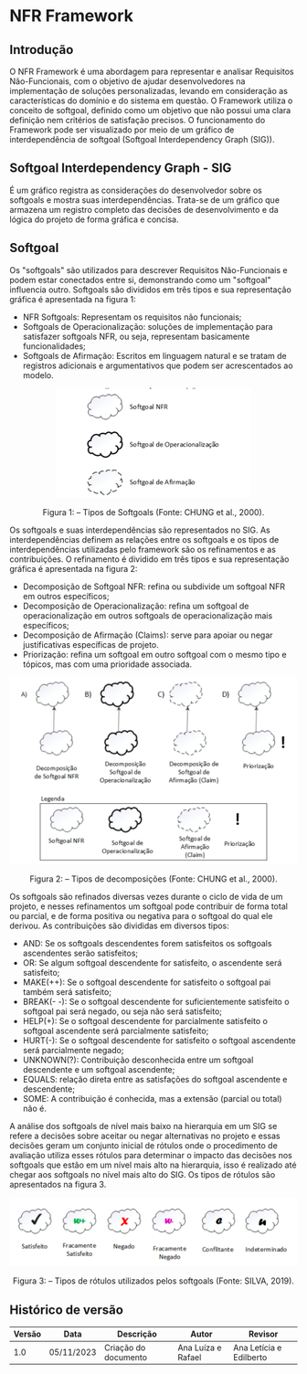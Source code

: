 # NFR Framework

## Introdução

O NFR Framework é uma abordagem para representar e analisar Requisitos Não-Funcionais, com o objetivo de ajudar desenvolvedores na implementação de soluções personalizadas, levando em consideração as características do domínio e do sistema em questão. O Framework utiliza o conceito de softgoal, definido como um objetivo que não possui uma clara definição nem critérios de satisfação precisos. O funcionamento do Framework pode ser visualizado por meio de um gráfico de interdependência de softgoal (Softgoal Interdependency Graph (SIG)).

## Softgoal Interdependency Graph - SIG

É um gráfico registra as considerações do desenvolvedor sobre os softgoals e mostra suas interdependências. Trata-se de um gráfico que armazena um registro completo das decisões de desenvolvimento e da lógica do
projeto de forma gráfica e concisa.

## Softgoal


Os "softgoals" são utilizados para descrever Requisitos Não-Funcionais e podem estar conectados entre si, demonstrando como um "softgoal" influencia outro. Softgoals são divididos em três tipos e sua representação gráfica é apresentada na figura 1:

- NFR Softgoals: Representam os requisitos não funcionais;
- Softgoals de Operacionalização: soluções de implementação para satisfazer softgoals NFR, ou seja, representam basicamente funcionalidades;
- Softgoals de Afirmação: Escritos em linguagem natural e se tratam de registros adicionais e argumentativos que podem ser acrescentados ao modelo.

<center>

![Tipos softgoals](../../images/modelagem/nfr/tiposSoftgoals.png) 
<p> Figura 1: – Tipos de Softgoals (Fonte: CHUNG et al., 2000).</p>

</center>

Os softgoals e suas interdependências são representados no SIG. As interdependências definem as relações entre os softgoals e os tipos de interdependências utilizadas pelo framework são os refinamentos e as contribuições. O refinamento é dividido em três tipos e sua representação gráfica é apresentada na figura 2:

- Decomposição de Softgoal NFR: refina ou subdivide um softgoal NFR em outros
específicos;
- Decomposição de Operacionalização: refina um softgoal de operacionalização em outros softgoals de operacionalização mais específicos;
- Decomposição de Afirmação (Claims): serve para apoiar ou negar justificativas específicas de projeto.
- Priorização:  refina um softgoal em outro softgoal com o mesmo tipo e tópicos, mas com uma prioridade associada.

<center>

![Tipos de decomposições](../../images/modelagem/nfr/refinamento.png) 
<p> Figura 2: – Tipos de decomposições (Fonte: CHUNG et al., 2000).</p>

</center>

Os softgoals são refinados diversas vezes durante o ciclo de vida de um projeto, e nesses refinamentos um softgoal pode contribuir de forma total ou parcial, e de forma positiva ou negativa para o softgoal do qual ele derivou. As contribuições são divididas em diversos tipos:

- AND: Se os softgoals descendentes forem satisfeitos os softgoals ascendentes serão satisfeitos; 
- OR: Se algum softgoal descendente for satisfeito, o ascendente será satisfeito; 
- MAKE(++): Se o softgoal descendente for satisfeito o softgoal pai também será satisfeito;
- BREAK(- -): Se o softgoal descendente for suficientemente satisfeito o softgoal pai será negado, ou seja não será satisfeito;
- HELP(+):  Se o softgoal descendente for parcialmente satisfeito o softgoal ascendente será parcialmente satisfeito;
- HURT(-): Se o softgoal descendente for satisfeito o softgoal ascendente será parcialmente negado; 
- UNKNOWN(?): Contribuição desconhecida entre um softgoal descendente e um softgoal ascendente;
- EQUALS: relação direta entre as satisfações do softgoal ascendente e descendente;
- SOME: A contribuição é conhecida, mas a extensão (parcial ou total) não é.

A análise dos softgoals de nível mais baixo na hierarquia em um SIG se refere a decisões
sobre aceitar ou negar alternativas no projeto e essas decisões geram um conjunto inicial de
rótulos onde o procedimento de avaliação utiliza esses rótulos para determinar o impacto
das decisões nos softgoals que estão em um nível mais alto na hierarquia, isso é realizado
até chegar aos softgoals no nível mais alto do SIG. Os tipos de rótulos são apresentados na figura 3.

<center>

![rótulos](../../images/modelagem/nfr/rotulos.png) 
<p> Figura 3: – Tipos de rótulos utilizados pelos softgoals (Fonte: SILVA, 2019).</p>

</center>


## Histórico de versão

| Versão  | Data       | Descrição                  | Autor                    | Revisor   |
|---------|------------|----------------------------|-------------|-----------|
| 1.0     | 05/11/2023 | Criação do documento | Ana Luíza e Rafael | Ana Letícia e Edilberto |

</center>